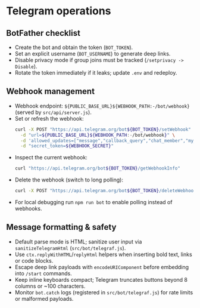 # Telegram operations

## BotFather checklist

- Create the bot and obtain the token (`BOT_TOKEN`).
- Set an explicit username (`BOT_USERNAME`) to generate deep links.
- Disable privacy mode if group joins must be tracked (`/setprivacy -> Disable`).
- Rotate the token immediately if it leaks; update `.env` and redeploy.

## Webhook management

- Webhook endpoint: `${PUBLIC_BASE_URL}${WEBHOOK_PATH:-/bot/webhook}` (served by `src/api/server.js`).
- Set or refresh the webhook:
  ```bash
  curl -X POST "https://api.telegram.org/bot${BOT_TOKEN}/setWebhook" \
    -d "url=${PUBLIC_BASE_URL}${WEBHOOK_PATH:-/bot/webhook}" \
    -d 'allowed_updates=["message","callback_query","chat_member","my_chat_member"]' \
    -d "secret_token=${WEBHOOK_SECRET}"
  ```
- Inspect the current webhook:
  ```bash
  curl "https://api.telegram.org/bot${BOT_TOKEN}/getWebhookInfo"
  ```
- Delete the webhook (switch to long polling):
  ```bash
  curl -X POST "https://api.telegram.org/bot${BOT_TOKEN}/deleteWebhook"
  ```
- For local debugging run `npm run bot` to enable polling instead of webhooks.

## Message formatting & safety

- Default parse mode is HTML; sanitize user input via `sanitizeTelegramHtml` (`src/bot/telegraf.js`).
- Use `ctx.replyWithHTML`/`replyHtml` helpers when inserting bold text, links or code blocks.
- Escape deep link payloads with `encodeURIComponent` before embedding into `/start` commands.
- Keep inline keyboards compact; Telegram truncates buttons beyond 8 columns or ~100 characters.
- Monitor `bot.catch` logs (registered in `src/bot/telegraf.js`) for rate limits or malformed payloads.
